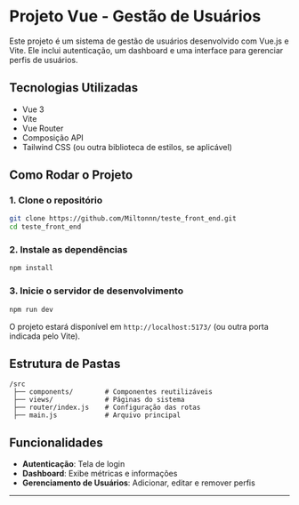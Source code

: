# Projeto Vue - Gestão de Usuários

Este projeto é um sistema de gestão de usuários desenvolvido com Vue.js e Vite. Ele inclui autenticação, um dashboard e uma interface para gerenciar perfis de usuários.

## Tecnologias Utilizadas

- Vue 3
- Vite
- Vue Router
- Composição API
- Tailwind CSS (ou outra biblioteca de estilos, se aplicável)

## Como Rodar o Projeto

### 1. Clone o repositório

```bash
git clone https://github.com/Miltonnn/teste_front_end.git
cd teste_front_end
```

### 2. Instale as dependências

```bash
npm install
```

### 3. Inicie o servidor de desenvolvimento

```bash
npm run dev
```

O projeto estará disponível em `http://localhost:5173/` (ou outra porta indicada pelo Vite).

## Estrutura de Pastas

```
/src
 ├── components/        # Componentes reutilizáveis
 ├── views/             # Páginas do sistema
 ├── router/index.js    # Configuração das rotas
 ├── main.js            # Arquivo principal
```

## Funcionalidades

- **Autenticação**: Tela de login
- **Dashboard**: Exibe métricas e informações
- **Gerenciamento de Usuários**: Adicionar, editar e remover perfis

---



